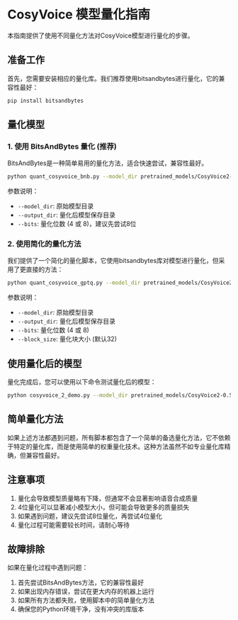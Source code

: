 # CosyVoice 模型量化指南

本指南提供了使用不同量化方法对CosyVoice模型进行量化的步骤。

## 准备工作

首先，您需要安装相应的量化库。我们推荐使用bitsandbytes进行量化，它的兼容性最好：

```bash
pip install bitsandbytes
```

## 量化模型

### 1. 使用 BitsAndBytes 量化 (推荐)

BitsAndBytes是一种简单易用的量化方法，适合快速尝试，兼容性最好。

```bash
python quant_cosyvoice_bnb.py --model_dir pretrained_models/CosyVoice2-0.5B --output_dir pretrained_models/CosyVoice2-0.5B-bnb --bits 8
```

参数说明：
- `--model_dir`: 原始模型目录
- `--output_dir`: 量化后模型保存目录
- `--bits`: 量化位数 (4 或 8)，建议先尝试8位

### 2. 使用简化的量化方法

我们提供了一个简化的量化脚本，它使用bitsandbytes库对模型进行量化，但采用了更直接的方法：

```bash
python quant_cosyvoice_gptq.py --model_dir pretrained_models/CosyVoice2-0.5B --output_dir pretrained_models/CosyVoice2-0.5B-quantized --bits 8
```

参数说明：
- `--model_dir`: 原始模型目录
- `--output_dir`: 量化后模型保存目录
- `--bits`: 量化位数 (4 或 8)
- `--block_size`: 量化块大小 (默认32)

## 使用量化后的模型

量化完成后，您可以使用以下命令测试量化后的模型：

```bash
python cosyvoice_2_demo.py --model_dir pretrained_models/CosyVoice2-0.5B-bnb
```

## 简单量化方法

如果上述方法都遇到问题，所有脚本都包含了一个简单的备选量化方法，它不依赖于特定的量化库，而是使用简单的权重量化技术。这种方法虽然不如专业量化库精确，但兼容性最好。

## 注意事项

1. 量化会导致模型质量略有下降，但通常不会显著影响语音合成质量
2. 4位量化可以显著减小模型大小，但可能会导致更多的质量损失
3. 如果遇到问题，建议先尝试8位量化，再尝试4位量化
4. 量化过程可能需要较长时间，请耐心等待

## 故障排除

如果在量化过程中遇到问题：

1. 首先尝试BitsAndBytes方法，它的兼容性最好
2. 如果出现内存错误，尝试在更大内存的机器上运行
3. 如果所有方法都失败，使用脚本中的简单量化方法
4. 确保您的Python环境干净，没有冲突的库版本 